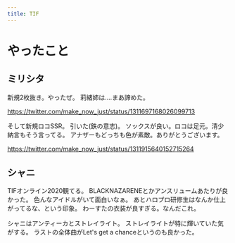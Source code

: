 ```yaml
---
title: TIF
---
```


# やったこと

## ミリシタ

新規2枚抜き。やったぜ。
莉緒姉は‥‥まあ諦めた。

<https://twitter.com/make_now_just/status/1311697168026099713>

そして新規ロコSSR。
引いた(鉄の意志)。
ソックスが良い。ロコは足元。清少納言もそう言ってる。
アナザーもどっちも色が素敵。ありがとうございます。

<https://twitter.com/make_now_just/status/1311915640152715264>

## シャニ

TIFオンライン2020観てる。
BLACKNAZARENEとかアンスリュームあたりが良かった。
色んなアイドルがいて面白いなぁ。
あとハロプロ研修生はなんか仕上がってるな、という印象。
わーすたの衣装が良すぎる。なんだこれ。

シャニはアンティーカとストレイライト。
ストレイライトが特に輝いていた気がする。
ラストの全体曲がLet's get a chanceというのも良かった。
